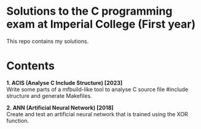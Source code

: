 # Solutions to the C programming exam at Imperial College (First year)
This repo contains my solutions.

# Contents
**1. ACIS (Analyse C Include Structure) \[2023]** <br>
Write some parts of a mfbuild-like tool to analyse C source file #include structure and generate Makefiles. <br>

**2. ANN (Artificial Neural Network) \[2018]** <br>
Create and test an artificial neural network that is trained using the XOR function.
